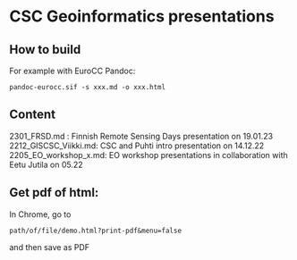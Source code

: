 # CSC Geoinformatics presentations

## How to build

For example with EuroCC Pandoc:

`pandoc-eurocc.sif -s xxx.md -o xxx.html`

## Content

2301_FRSD.md : Finnish Remote Sensing Days presentation on 19.01.23
2212_GISCSC_Viikki.md: CSC and Puhti intro presentation on 14.12.22
2205_EO_workshop_x.md: EO workshop presentations in collaboration with Eetu Jutila on 05.22



## Get pdf of html: 

In Chrome, go to

`path/of/file/demo.html?print-pdf&menu=false` 

and then save as PDF
